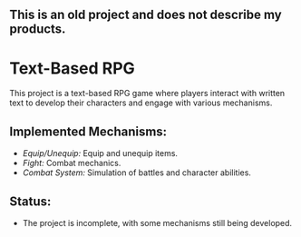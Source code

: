 This is an old project and does not describe my products.
---
# Text-Based RPG

This project is a text-based RPG game where players interact with written text to develop their characters and engage with various mechanisms.

## Implemented Mechanisms:
- *Equip/Unequip:* Equip and unequip items.
- *Fight:* Combat mechanics.
- *Combat System:* Simulation of battles and character abilities.

## Status:
- The project is incomplete, with some mechanisms still being developed.
